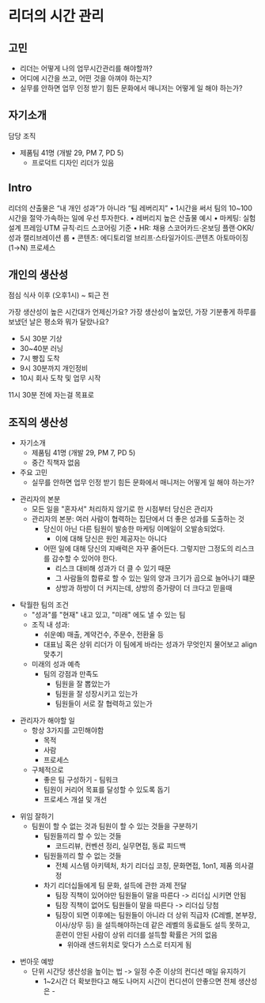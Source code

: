 # 리더의 시간 관리

## 고민
- 리더는 어떻게 나의 업무시간관리를 해야할까? 
- 어디에 시간을 쓰고, 어떤 것을 아껴야 하는지?
- 실무를 안하면 업무 인정 받기 힘든 문화에서 매니저는 어떻게 일 해야 하는가?


## 자기소개

담당 조직
- 제품팀 41명 (개발 29, PM 7, PD 5) 
  - 프로덕트 디자인 리더가 있음

## Intro

리더의 산출물은 “내 개인 성과”가 아니라 “팀 레버리지”
	•	1시간을 써서 팀의 10~100시간을 절약·가속하는 일에 우선 투자한다.
	•	레버리지 높은 산출물 예시
	•	마케팅: 실험 설계 프레임·UTM 규칙·리드 스코어링 기준
	•	HR: 채용 스코어카드·온보딩 플랜·OKR/성과 캘리브레이션 룹
	•	콘텐츠: 에디토리얼 브리프·스타일가이드·콘텐츠 아토마이징(1→N) 프로세스

## 개인의 생산성

점심 식사 이후 (오후1시) ~ 퇴근 전 

가장 생산성이 높은 시간대가 언제신가요?
가장 생산성이 높았던, 가장 기분좋게 하루를 보냈던 날은 평소와 뭐가 달랐나요?

- 5시 30분 기상 
- 30~40분 러닝
- 7시 빵집 도착
- 9시 30분까지 개인정비
- 10시 회사 도착 및 업무 시작

11시 30분 전에 자는걸 목표로

## 조직의 생산성

- 자기소개
	* 제품팀 41명 (개발 29, PM 7, PD 5) 
	- 중간 직책자 없음
- 주요 고민
	* 실무를 안하면 업무 인정 받기 힘든 문화에서 매니저는 어떻게 일 해야 하는가?
* 관리자의 본분
	* 모든 일을 "혼자서" 처리하지 않기로 한 시점부터 당신은 관리자
	* 관리자의 본분: 여러 사람이 협력하는 집단에서 더 좋은 성과를 도출하는 것
		* 당신이 아닌 다른 팀원이 발송한 마케팅 이메일이 오발송되었다.
			* 이에 대해 당신은 원인 제공자는 아니다
		* 어떤 일에 대해 당신의 지배력은 자꾸 줄어든다. 그렇지만 그정도의 리스크를 감수할 수 있어야 한다.
			* 리스크 대비해 성과가 더 클 수 있기 때문
			* 그 사람들의 합류로 할 수 있는 일의 양과 크기가 곱으로 늘어나기 떄문
			* 상방과 하방이 더 커지는데, 상방의 증가량이 더 크다고 믿을때
- 탁월한 팀의 조건
	* "성과"를 "현재" 내고 있고, "미래" 에도 낼 수 있는 팀
	* 조직 내 성과: 
		* 쉬운예) 매출, 계약건수, 주문수, 전환율 등
		* 대표님 혹은 상위 리더가 이 팀에게 바라는 성과가 무엇인지 물어보고 align 맞추기
	- 미래의 성과 예측
		* 팀의 강점과 만족도
			* 팀원을 잘 뽑았는가
			* 팀원을 잘 성장시키고 있는가
			* 팀원들이 서로 잘 협력하고 있는가
* 관리자가 해야할 일
	* 항상 3가지를 고민해야함
		* 목적
		* 사람
		* 프로세스
	* 구체적으로 
		* 좋은 팀 구성하기 - 팀워크
		* 팀원이 커리어 목표를 달성할 수 있도록 돕기
		* 프로세스 개설 및 개선
- 위임 잘하기
	* 팀원이 할 수 없는 것과 팀원이 할 수 있는 것들을 구분하기
		* 팀원들끼리 할 수 있는 것들
			* 코드리뷰, 컨벤션 정리, 실무면접, 동료 피드백
		* 팀원들끼리 할 수 없는 것들
			* 전체 시스템 아키텍처, 차기 리더십 코칭, 문화면접, 1on1, 제품 의사결정
		* 차기 리더십들에게 팀 문화, 설득에 관한 과제 전달
			* 팀장 직책이 있어야만 팀원들이 말을 따른다 -> 리더십 시키면 안됨
			* 팀장 직책이 없어도 팀원들이 말을 따른다 -> 리더십 당첨
			* 팀장이 되면 이후에는 팀원들이 아니라 더 상위 직급자 (C레벨, 본부장, 이사/상무 등) 을 설득해야하는데 같은 레벨의 동료들도 설득 못하고, 훈련이 안된 사람이 상위 리더를 설득할 확률은 거의 없음
				* 위아래 샌드위치로 맞다가 스스로 터지게 됨
* 번아웃 예방
	* 단위 시간당 생산성을 높이는 법 -> 일정 수준 이상의 컨디션 매일 유지하기
		* 1~2시간 더 확보한다고 해도 나머지 시간이 컨디션이 안좋으면 전체 생산성은 -
